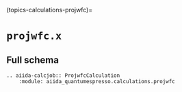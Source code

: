 (topics-calculations-projwfc)=

# `projwfc.x`

## Full schema

```{eval-rst}
.. aiida-calcjob:: ProjwfcCalculation
    :module: aiida_quantumespresso.calculations.projwfc
```
